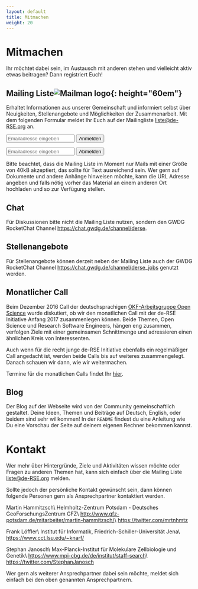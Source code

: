 ```yaml
---
layout: default
title: Mitmachen
weight: 20
---        
```


# Mitmachen

Ihr möchtet dabei sein, im Austausch mit anderen stehen und vielleicht 
aktiv etwas beitragen? Dann registriert Euch!

## Mailing Liste![Mailman logo](../assets/img/site/logo_mailman.jpg){: height="60em"}

Erhaltet Informationen aus unserer Gemeinschaft und informiert selbst 
über Neuigkeiten, Stellenangebote und Möglichkeiten der Zusammenarbeit.
Mit dem folgenden Formular meldet Ihr Euch auf der Mailingliste 
liste@de-RSE.org an.

<form method="POST" action="https://ml-cgn04.ispgateway.de/mailman/subscribe/liste_de-rse.org">
  <div class="form-group">
    <input name="email" value="" type="email" placeholder="Emailadresse eingeben">
    <button type="submit" class="btn btn-primary">Anmelden</button>
  </div>
</form>
<form method="POST" action="https://ml-cgn04.ispgateway.de/mailman/options/liste_de-rse.org">
  <div class="form-group">
    <input name="email" value="" type="email" placeholder="Emailadresse eingeben">
    <input name="unsubconfirm" type="hidden" value="1">
    <button type="submit" name="unsub" class="btn btn-primary">Abmelden</button>
  </div>
</form>

Bitte beachtet, dass die Mailing Liste im Moment nur Mails mit einer Größe von 
40kB akzeptiert, das sollte für Text ausreichend sein. Wer gern auf Dokumente 
und andere Anhänge hinweisen möchte, kann die URL Adresse angeben und falls nötig 
vorher das Material an einem anderen Ort hochladen und so zur Verfügung stellen.

## Chat

Für Diskussionen bitte nicht die Mailing Liste nutzen, sondern den GWDG RocketChat Channel
<https://chat.gwdg.de/channel/derse>.

## Stellenangebote

Für Stellenangebote können derzeit neben der Mailing Liste auch der GWDG RocketChat Channel
<https://chat.gwdg.de/channel/derse_jobs> genutzt werden.

## Monatlicher Call

Beim Dezember 2016 Call der deutschsprachigen 
[OKF-Arbeitsgruppe Open Science](http://www.ag-openscience.de/)
wurde diskutiert, ob wir den monatlichen Call 
mit der de-RSE Initiative Anfang 2017 zusammenlegen können. Beide Themen, Open Science 
und Research Software Engineers, hängen eng zusammen, verfolgen Ziele mit einer 
gemeinsamen Schnittmenge und adressieren einen ähnlichen Kreis von Interessenten.

Auch wenn für die recht junge de-RSE Initiative ebenfalls ein regelmäßiger Call angedacht 
ist, werden beide Calls bis auf weiteres zusammengelegt. 
Danach schauen wir dann, wie wir weitermachen.

Termine für die monatlichen Calls findet Ihr [hier](https://pad.okfn.de/p/openscience-ag-master-pad).

## Blog

Der Blog auf der Webseite wird von der Community gemeinschaftlich gestaltet.
Deine Ideen, Themen und Beiträge auf Deutsch, English, oder beidem sind sehr willkommen!
In der `README` findest du eine Anleitung wie Du eine Vorschau der Seite auf deinem eigenen Rechner bekommen kannst.

# Kontakt

Wer mehr über Hintergründe, Ziele und Aktivitäten wissen möchte oder Fragen zu 
anderen Themen hat, kann sich einfach über die Mailing Liste liste@de-RSE.org melden.

Sollte jedoch der persönliche Kontakt gewünscht sein, dann können folgende Personen 
gern als Ansprechpartner kontaktiert werden.

Martin Hammitzsch\\
Helmholtz-Zentrum Potsdam - Deutsches GeoForschungsZentrum GFZ\\
<http://www.gfz-potsdam.de/mitarbeiter/martin-hammitzsch/>\\
<https://twitter.com/mrtnhmtz>

Frank Löffler\\
Institut für Informatik, Friedrich-Schiller-Universität Jena\\
<https://www.cct.lsu.edu/~knarf/>  

Stephan Janosch\\
Max-Planck-Institut für Molekulare Zellbiologie und Genetik\\
<https://www.mpi-cbg.de/de/institut/staff-search>\\
<https://twitter.com/StephanJanosch>

Wer gern als weiterer Ansprechpartner dabei sein möchte, 
meldet sich einfach bei den oben genannten Ansprechpartnern.
